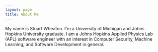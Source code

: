 ```yaml
---
layout: page
title: About Me
---
```


My name is Stuart Wheaton. I'm a University of Michigan and Johns Hopkins University graduate.  I am a Johns Hopkins Applied Physics Lab (APL) software engineer with an interest in Computer Security, Machine Learning, and Software Development in general.
